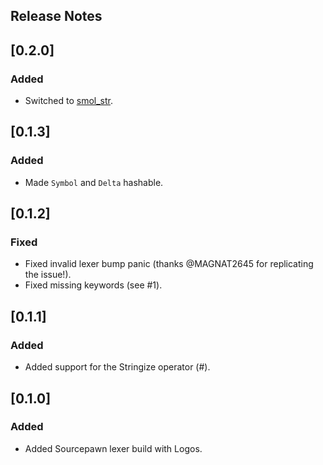 ## Release Notes

## [0.2.0]

### Added

- Switched to [smol_str](https://crates.io/crates/smol_str).

## [0.1.3]

### Added

- Made `Symbol` and `Delta` hashable.

## [0.1.2]

### Fixed

- Fixed invalid lexer bump panic (thanks @MAGNAT2645 for replicating the issue!).
- Fixed missing keywords (see #1).

## [0.1.1]

### Added

- Added support for the Stringize operator (#).

## [0.1.0]

### Added

- Added Sourcepawn lexer build with Logos.

